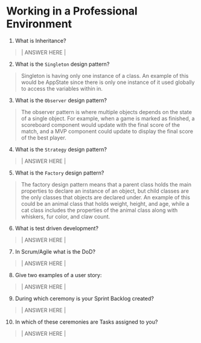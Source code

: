 # Working in a Professional Environment
01. What is Inheritance?

> | ANSWER HERE |

02. What is the `Singleton` design pattern?

> Singleton is having only one instance of a class. An example of this would be AppState since there is only one instance of it used globally to access the variables within in.

03. What is the `Observer` design pattern?

> The observer pattern is where multiple objects depends on the state of a single object. For example, when a game is marked as finished, a scoreboard component would update with the final score of the match, and a MVP component could update to display the final score of the best player.

04. What is the `Strategy` design pattern?

> | ANSWER HERE |

05. What is the `Factory` design pattern?

> The factory design pattern means that a parent class holds the main properties to declare an instance of an object, but child classes are the only classes that objects are declared under. An example of this could be an animal class that holds weight, height, and age, while a cat class includes the properties of the animal class along with whiskers, fur color, and claw count.

06. What is test driven development?

> | ANSWER HERE |

07. In Scrum/Agile what is the DoD?

> | ANSWER HERE |

08. Give two examples of a user story:

> | ANSWER HERE |

09. During which ceremony is your Sprint Backlog created?

> | ANSWER HERE |

10. In which of these ceremonies are Tasks assigned to you?

> | ANSWER HERE |
